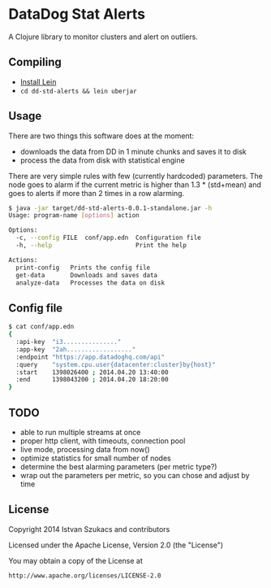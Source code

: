 # DataDog Stat Alerts

A Clojure library to monitor clusters and alert on outliers.

## Compiling

* [Install Lein](http://leiningen.org/#install)
* `cd dd-std-alerts && lein uberjar`

## Usage

There are two things this software does at the moment:

- downloads the data from DD in 1 minute chunks and saves it to disk
- process the data from disk with statistical engine

There are very simple rules with few (currently hardcoded) parameters. The node goes to
alarm if the current metric is higher than 1.3 * (std+mean) and goes to alerts if more than 2 times in
a row alarming. 

```bash
$ java -jar target/dd-std-alerts-0.0.1-standalone.jar -h
Usage: program-name [options] action

Options:
  -c, --config FILE  conf/app.edn  Configuration file
  -h, --help                       Print the help

Actions:
  print-config   Prints the config file
  get-data       Downloads and saves data
  analyze-data   Processes the data on disk
```
## Config file

```bash
$ cat conf/app.edn
{
  :api-key  "i3..............."
  :app-key  "2ah.................."
  :endpoint "https://app.datadoghq.com/api"
  :query    "system.cpu.user{datacenter:cluster}by{host}"
  :start    1398026400 ; 2014.04.20 13:40:00
  :end      1398043200 ; 2014.04.20 18:20:00
}
```

## TODO

* able to run multiple streams at once
* proper http client, with timeouts, connection pool
* live mode, processing data from now()
* optimize statistics for small number of nodes
* determine the best alarming parameters (per metric type?)
* wrap out the parameters per metric, so you can chose and adjust by time

## License

Copyright 2014 Istvan Szukacs and contributors

Licensed under the Apache License, Version 2.0 (the "License")

You may obtain a copy of the License at

    http://www.apache.org/licenses/LICENSE-2.0

